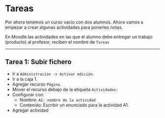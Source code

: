 
# Tareas

Por ahora tenemos un curso vacío con dos alumnos. Ahora vamos a empezar a crear algunas actividades para ponerles notas.

En Moodle las actividades en las que el alumno debe entregar un trabajo (producto) al profesor, reciben el nombre de `Tareas`

---

## Tarea 1: Subir fichero

* Ir a `Administración -> Activar edición`.
* Ir a la caja 1.
* Agregar recurso `Página`.
* Mover el recurso debajo de la etiqueta `Actividades:`
* Configurar con:
    * Nombre: `A1: nombre de la actividad`
    * Contenido: Escribir un enunciado para la actividad A1.
* Agregar actividad
